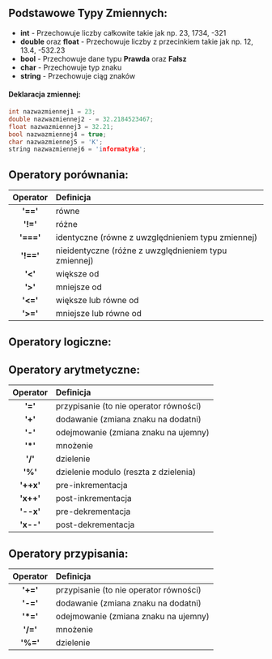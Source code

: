 ## Podstawowe Typy Zmiennych:
 - **int** - Przechowuje liczby całkowite takie jak np. 23, 1734, -321
 - **double** oraz **float** - Przechowuje liczby z przecinkiem takie jak np. 12, 13.4, -532.23
 - **bool** - Przechowuje dane typu **Prawda** oraz **Fałsz**
 - **char** - Przechowuje typ znaku
 - **string** - Przechowuje ciąg znaków

#### Deklaracja zmiennej:
```cpp
int nazwazmiennej1 = 23;
double nazwazmiennej2 - = 32.2184523467;
float nazwazmiennej3 = 32.21;
bool nazwazmiennej4 = true;
char nazwazmiennej5 = 'K';
string nazwazmiennej6 = 'informatyka';
```
## Operatory porównania:

| Operator  | Definicja                                            |
| :----:    |    :---                                              |
| **'=='**  | równe                                                |
| **'!='**  | różne                                                |
| **'==='** | identyczne (równe z uwzględnieniem typu zmiennej)    |
| **'!=='** | nieidentyczne (różne z uwzględnieniem typu zmiennej) |
| **'<'**   | większe od                                           |
| **'>'**   | mniejsze od                                          |
| **'<='**  | większe lub równe od                                 |
| **'>='**  | mniejsze lub równe od                                |


## Operatory logiczne:



## Operatory arytmetyczne:

| Operator  | Definicja                                            |
| :----:    |    :---                                              |
| **'='**   | przypisanie (to nie operator równości)               |
| **'+'**   | dodawanie (zmiana znaku na dodatni)                  |
| **'-'**   | odejmowanie (zmiana znaku na ujemny)                 |
| **'*'**   | mnożenie                                             |
| **'/'**   | dzielenie                                            |
| **'%'**   | dzielenie modulo (reszta z dzielenia)                |
| **'++x'** | pre-inkrementacja                                    |
| **'x++'** | post-inkrementacja                                   |
| **'--x'** | pre-dekrementacja                                    |
| **'x--'** | post-dekrementacja                                   |

## Operatory przypisania:

| Operator  | Definicja                                            |
| :----:    |    :---                                              |
| **'+='**  | przypisanie (to nie operator równości)               |
| **'-='**  | dodawanie (zmiana znaku na dodatni)                  |
| **'*='**  | odejmowanie (zmiana znaku na ujemny)                 |
| **'/='**  | mnożenie                                             |
| **'%='**  | dzielenie                                            |